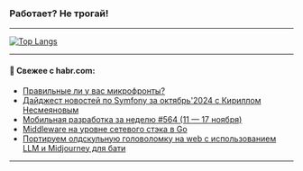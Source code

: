 ### Работает? Не трогай!

---
<!--
#### 🛠️ Technical stack:

![Java](https://img.shields.io/badge/Java-informational?logo=Oracle&style=flat&logoColor=white&color=FF4500)
![Kotlin](https://img.shields.io/badge/Kotlin-informational?logo=Kotlin&style=flat&logoColor=white&color=774D97)
![TS](https://img.shields.io/badge/TypeScript-informational?logo=typeScript&style=flat&logoColor=black&color=017acc)
![Python](https://img.shields.io/badge/Python-informational?logo=Python&style=flat&logoColor=black&color=ffdd54) <br>
![Spring](https://img.shields.io/badge/Spring-informational?logo=Spring&style=flat&logoColor=white&color=6DB33F) 
![SpringBoot](https://img.shields.io/badge/SpringBoot-informational?logo=SpringBoot&style=flat&logoColor=white&color=6DB33F)
![Nest](https://img.shields.io/badge/NestJS-informational?logo=NestJS&style=flat&logoColor=white&color=E0234E) 
![NodeJS](https://img.shields.io/badge/NodeJS-informational?logo=node.js&style=flat&logoColor=white&color=70A760)<br>
![PostgreSQL](https://img.shields.io/badge/PostgreSQL-informational?logo=PostgreSQL&style=flat&logoColor=white&color=DAA520)
![MongoDB](https://img.shields.io/badge/MongoDB-informational?logo=MongoDB&style=flat&logoColor=white&color=870000)
![Apache](https://img.shields.io/badge/Apache-informational?logo=apache&style=flat&logoColor=white&color=f74e28)

___ 
-->

<!--- #### 🛠️ : --->

[![Top Langs](https://github-readme-stats-82jvfl3w3-advtsettinggmailcoms-projects.vercel.app/api/top-langs/?username=zloylis&langs_count=10&hide_title=true&title_color=e6edf3&size_weight=0.5&count_weight=0.5&layout=compact&hide_progress=true&hide_border=true&theme=dracula)](https://github.com/zloylis)

<!---


####  :octocat:&nbsp;&nbsp; Статистика:

![GitHub stats](https://github-readme-stats-u2qms2cxw-advtsettinggmailcoms-projects.vercel.app/api?username=zloylis&show_icons=true&hide_border=true&theme=dracula&title_color=e6edf3&include_all_commits=true&count_private=true&hide_rank=false&hide_title=true&rank_icon=github)
-->
---

#### 💬 Свежее с habr.com:

<!-- BLOG-POST-LIST:START -->
- [Правильные ли у вас микрофронты?](https://habr.com/ru/articles/859230/?utm_source=habrahabr&utm_medium=rss&utm_campaign=859230)
- [Дайджест новостей по Symfony за октябрь&#39;2024 с Кириллом Несмеяновым](https://habr.com/ru/articles/859224/?utm_source=habrahabr&utm_medium=rss&utm_campaign=859224)
- [Мобильная разработка за неделю #564 &lpar;11 — 17 ноября&rpar;](https://habr.com/ru/articles/859216/?utm_source=habrahabr&utm_medium=rss&utm_campaign=859216)
- [Middleware на уровне сетевого стэка в Go](https://habr.com/ru/companies/otus/articles/857070/?utm_source=habrahabr&utm_medium=rss&utm_campaign=857070)
- [Портируем олдскульную головоломку на web с использованием LLM и Midjourney для бати](https://habr.com/ru/articles/859200/?utm_source=habrahabr&utm_medium=rss&utm_campaign=859200)
<!-- BLOG-POST-LIST:END -->

---

